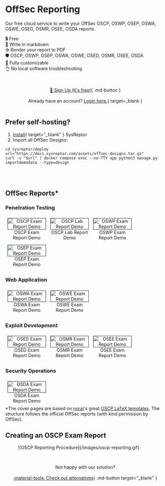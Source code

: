 # OffSec Reporting

Our free cloud service to write your OffSec OSCP, OSWP, OSEP, OSWA, OSWE, OSED, OSMR, OSEE, OSDA reports.

💲 Free  
📝 Write in markdown  
⚙️ Render your report to PDF  
🛡️ OSCP, OSWP, OSEP, OSWA, OSWE, OSED, OSMR, OSEE, OSDA  
🚀 Fully customizable  
👌 No local software troubleshooting

<br><div style="text-align:center">[:rocket: Sign Up (it's free)](https://oscp.sysreptor.com/oscp/signup/){ .md-button }</div>
<br><div style="text-align:center">Already have an account? [Login here.](https://labs.sysre.pt){ target=_blank }</div>
<br>

## Prefer self-hosting?
1. [Install](/setup/installation/){ target="_blank" } SysReptor
2. Import all OffSec Designs:

```shell linenums="1"
cd sysreptor/deploy
url="https://docs.sysreptor.com/assets/offsec-designs.tar.gz"
curl -s "$url" | docker compose exec --no-TTY app python3 manage.py importdemodata --type=design
```

<br><br>

## OffSec Reports*
### Penetration Testing
<div style="text-align:center">
<a href="/assets/reports/OSCP-Exam-Report.pdf" target="_blank">
    <figure style="float:left;width:24%;margin:0.5em;">
        <img alt="OSCP Exam Report Demo" src="/assets/reports/OSCP-Exam-Report-Preview.png" style="border:1px solid;" />
        <figcaption>OSCP Exam Report Demo</figcaption>
    </figure>
</a>
<a href="/assets/reports/OSCP-Lab-Report.pdf" target="_blank">
    <figure style="float:left;width:24%;margin:0.5em;">
        <img alt="OSCP Lab Report Demo" src="/assets/reports/OSCP-Lab-Report-Preview.png" style="border:1px solid;" />
        <figcaption>OSCP Lab Report Demo</figcaption>
    </figure>
</a>
<a href="/assets/reports/OSWP-Exam-Report.pdf" target="_blank">
    <figure style="float:left;width:24%;margin:0.5em;">
        <img alt="OSWP Exam Report Demo" src="/assets/reports/OSWP-Exam-Report-Preview.png" style="border:1px solid;" />
        <figcaption>OSWP Exam Report Demo</figcaption>
    </figure>
</a>
<a href="/assets/reports/OSEP-Exam-Report.pdf" target="_blank">
    <figure style="float:left;width:24%;margin:0.5em;">
        <img alt="OSEP Exam Report Demo" src="/assets/reports/OSEP-Exam-Report-Preview.png" style="border:1px solid;" />
        <figcaption>OSEP Exam Report Demo</figcaption>
    </figure>
</a>
</div>
<br style="clear:both" />

### Web Application
<div style="text-align:center">
<a href="/assets/reports/OSWA-Exam-Report.pdf" target="_blank">
    <figure style="float:left;width:24%;margin:0.5em;">
        <img alt="OSWA Exam Report Demo" src="/assets/reports/OSWA-Exam-Report-Preview.png" style="border:1px solid;" />
        <figcaption>OSWA Exam Report Demo</figcaption>
    </figure>
</a>
<a href="/assets/reports/OSWE-Exam-Report.pdf" target="_blank">
    <figure style="float:left;width:24%;margin:0.5em;">
        <img alt="OSWE Exam Report Demo" src="/assets/reports/OSWE-Exam-Report-Preview.png" style="border:1px solid;" />
        <figcaption>OSWE Exam Report Demo</figcaption>
    </figure>
</a>
</div>
<br style="clear:both" />

### Exploit Development
<div style="text-align:center">
<a href="/assets/reports/OSED-Exam-Report.pdf" target="_blank">
    <figure style="float:left;width:24%;margin:0.5em;">
        <img alt="OSED Exam Report Demo" src="/assets/reports/OSED-Exam-Report-Preview.png" style="border:1px solid;" />
        <figcaption>OSED Exam Report Demo</figcaption>
    </figure>
</a>
<a href="/assets/reports/OSMR-Exam-Report.pdf" target="_blank">
    <figure style="float:left;width:24%;margin:0.5em;">
        <img alt="OSMR Exam Report Demo" src="/assets/reports/OSMR-Exam-Report-Preview.png" style="border:1px solid;" />
        <figcaption>OSMR Exam Report Demo</figcaption>
    </figure>
</a>
<a href="/assets/reports/OSEE-Exam-Report.pdf" target="_blank">
    <figure style="float:left;width:24%;margin:0.5em;">
        <img alt="OSEE Exam Report Demo" src="/assets/reports/OSEE-Exam-Report-Preview.png" style="border:1px solid;" />
        <figcaption>OSEE Exam Report Demo</figcaption>
    </figure>
</a>
</div>
<br style="clear:both" />

### Security Operations
<div style="text-align:center">
<a href="/assets/reports/OSDA-Exam-Report.pdf" target="_blank">
    <figure style="float:left;width:24%;margin:0.5em;">
        <img alt="OSDA Exam Report Demo" src="/assets/reports/OSDA-Exam-Report-Preview.png" style="border:1px solid;" />
        <figcaption>OSDA Exam Report Demo</figcaption>
    </figure>
</a>
</div>

<br style="clear:both" />
*The cover pages are based on <a href="https://twitter.com/noraj_rawsec" target="_blank">noraj</a>'s great <a href="https://github.com/noraj/OSCP-Exam-Report-Template-Markdown" target="_blank">OSCP LaTeX templates</a>. The structure follows the official OffSec reports (with kind permission by OffSec).

## Creating an OSCP Exam Report
<figure markdown>
  ![OSCP Reporting Procedure](/images/oscp-reporting.gif)
</figure>

<br><div style="text-align:center">
    Not happy with our solution?<br><br>
    [:material-tools: Check out alternatives](/oscp-reporting-tools/){ .md-button target="_blank" }
</div>
